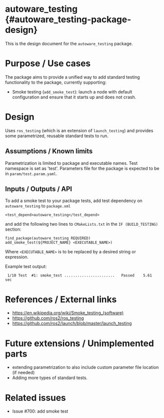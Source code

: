 autoware_testing {#autoware_testing-package-design}
===========

This is the design document for the `autoware_testing` package.

# Purpose / Use cases

The package aims to provide a unified way to add standard testing functionality to the package, currently supporting:
- Smoke testing (`add_smoke_test`): launch a node with default configuration and ensure that it starts up and does not crash.

# Design

Uses `ros_testing` (which is an extension of `launch_testing`) and provides some parametrized, reusable standard tests to run.

## Assumptions / Known limits

Parametrization is limited to package and executable names. Test namespace is set as 'test'.
Parameters file for the package is expected to be in `param/test.param.yaml`.

## Inputs / Outputs / API

To add a smoke test to your package tests, add test dependency on `autoware_testing` to `package.xml`

`<test_depend>autoware_testing</test_depend>`

and add the following two lines to `CMakeLists.txt` in the `IF (BUILD_TESTING)` section:

```
find_package(autoware_testing REQUIRED)
add_smoke_test(${PROJECT_NAME} <EXECUTABLE_NAME>)
```

Where `<EXECUTABLE_NAME>` is to be replaced by a desired string or expression.

Example test output:

```
 1/10 Test  #1: smoke_test .......................   Passed    5.61 sec
```

# References / External links
- https://en.wikipedia.org/wiki/Smoke_testing_(software)
- https://github.com/ros2/ros_testing
- https://github.com/ros2/launch/blob/master/launch_testing

# Future extensions / Unimplemented parts

- extending parametrization to also include custom parameter file location (if needed)
- Adding more types of standard tests.

# Related issues
- Issue #700: add smoke test
